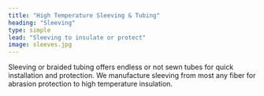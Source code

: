 ```yaml
---
title: "High Temperature Sleeving & Tubing"
heading: "Sleeving"
type: simple
lead: "Sleeving to insulate or protect"
image: sleeves.jpg
---
```

Sleeving or braided tubing offers endless or not sewn tubes for quick installation and protection. We manufacture sleeving from most any fiber for abrasion protection to high temperature insulation.
